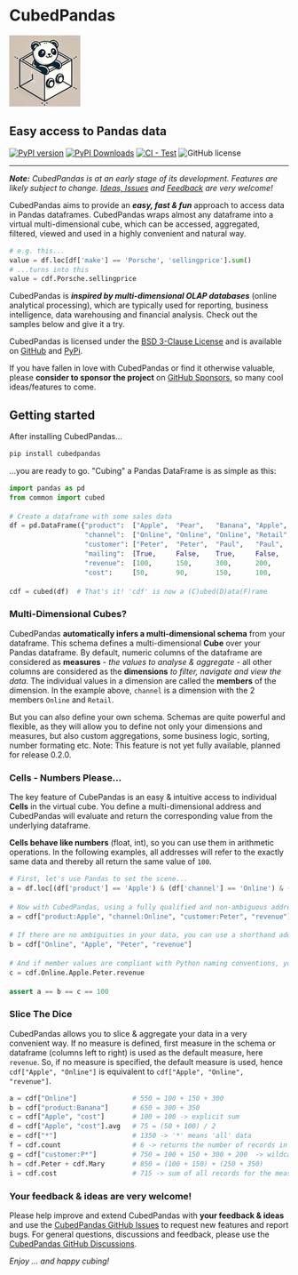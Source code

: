 # CubedPandas 
<picture align="center"><img alt="Pandas Logo" src="https://raw.githubusercontent.com/Zeutschler/cubedpandas/master/pages/assets/cpd_logo.jpg"></picture>

## Easy access to Pandas data

[![PyPI version](https://badge.fury.io/py/cubedpandas.svg)](https://badge.fury.io/py/cubedpandas)
[![PyPI Downloads](https://img.shields.io/pypi/dm/cubedpandas.svg?label=PyPI%20downloads)](https://pypi.org/project/cubedpandas)
[![CI - Test](https://github.com/pandas-dev/pandas/actions/workflows/unit-tests.yml/badge.svg)](https://github.com/Zeutschler/cubedpandas/actions/workflows/unit-tests.yml)
![GitHub license](https://img.shields.io/github/license/Zeutschler/cubedpandas)   

-----------------

***Note:*** *CubedPandas is at an early stage of its development. Features are likely subject to change. 
[Ideas, Issues](https://github.com/Zeutschler/cubedpandas/issues) and 
[Feedback](https://github.com/Zeutschler/cubedpandas/discussions) are very welcome!*

CubedPandas aims to provide an ***easy, fast & fun*** approach to access data in Pandas dataframes. 
CubedPandas wraps almost any dataframe into a virtual multi-dimensional cube, which can be accessed, 
aggregated, filtered, viewed and used in a highly convenient and natural way. 

```python
# e.g. this...
value = df.loc[df['make'] == 'Porsche', 'sellingprice'].sum()
# ...turns into this
value = cdf.Porsche.sellingprice
```

CubedPandas is ***inspired by multi-dimensional OLAP databases*** (online analytical processing), which are 
typically used for reporting, business intelligence, data warehousing and financial analysis. 
Check out the samples below and give it a try.

CubedPandas is licensed under the [BSD 3-Clause License](LICENSE) and is available on 
[GitHub](https://github.com/Zeutschler/cubedpandas) and [PyPi](https://pypi.org/project/cubedpandas/).

If you have fallen in love with CubedPandas or find it otherwise valuable, please **consider 
to sponsor the project** on [GitHub Sponsors](https://github.com/sponsors/Zeutschler), so many cool ideas/features to come. 


## Getting started

After installing CubedPandas...

```bash
pip install cubedpandas
```

...you are ready to go. "Cubing" a Pandas DataFrame is as simple as this:


```python
import pandas as pd
from common import cubed

# Create a dataframe with some sales data
df = pd.DataFrame({"product":  ["Apple",  "Pear",   "Banana", "Apple",  "Pear",   "Banana"],
                   "channel":  ["Online", "Online", "Online", "Retail", "Retail", "Retail"],
                   "customer": ["Peter",  "Peter",  "Paul",   "Paul",   "Mary",   "Mary"  ],
                   "mailing":  [True,     False,    True,     False,    True,     False   ],
                   "revenue":  [100,      150,      300,      200,      250,      350     ],
                   "cost":     [50,       90,       150,      100,      150,      175     ]})

cdf = cubed(df)  # That's it! 'cdf' is now a (C)ubed(D)ata(F)rame
```

### Multi-Dimensional Cubes?
CubedPandas **automatically infers a multi-dimensional schema** from your dataframe. This schema defines 
a multi-dimensional **Cube** over your Pandas dataframe. By default, numeric columns of the dataframe 
are considered as **measures** - *the values to analyse & aggregate* - all other columns are 
considered as the **dimensions** *to filter, navigate and view the data*. The individual values in a 
dimension are called the **members** of the dimension. In the example above, `channel` is a dimension
with the 2 members `Online` and `Retail`.

But you can also define your own schema. Schemas are quite powerful and flexible, as they will allow 
you to define not only your dimensions and measures, but also custom aggregations, some business logic, 
sorting, number formating etc. Note: This feature is not yet fully available, planned for release 0.2.0.

### Cells - Numbers Please...
The key feature of CubePandas is an easy & intuitive access to individual **Cells** in 
the virtual cube. You define a multi-dimensional address and CubedPandas will evaluate and return the 
corresponding value from the underlying dataframe.

**Cells behave like numbers** (float, int), so you can use them in arithmetic operations. In the 
following examples, all addresses will refer to the exactly same data and thereby all return the same 
value of `100`. 

```python
# First, let's use Pandas to set the scene...
a = df.loc[(df['product'] == 'Apple') & (df['channel'] == 'Online') & (df['customer'] == 'Peter'), 'revenue'].sum()

# Now with CubedPandas, using a fully qualified and non-ambiguous address, order doesn't matter
a = cdf["product:Apple", "channel:Online", "customer:Peter", "revenue"]

# If there are no ambiguities in your data, you can use a shorthand address
b = cdf["Online", "Apple", "Peter", "revenue"]

# And if member values are compliant with Python naming conventions, you can use
c = cdf.Online.Apple.Peter.revenue

assert a == b == c == 100
```

### Slice The Dice

CubedPandas allows you to slice & aggregate your data in a very convenient way. If no measure is defined, first measure in 
the schema or dataframe (columns left to right) is used as the default measure, here `revenue`. So, if no measure is 
specified, the default measure is used, hence `cdf["Apple", "Online"]` is equivalent to 
`cdf["Apple", "Online", "revenue"]`.

```python
a = cdf["Online"]              # 550 = 100 + 150 + 300
b = cdf["product:Banana"]      # 650 = 300 + 350
c = cdf["Apple", "cost"]       # 100 = 100 -> explicit sum
d = cdf["Apple", "cost"].avg   # 75 = (50 + 100) / 2
e = cdf["*"]                   # 1350 -> '*' means 'all' data 
f = cdf.count                  # 6 -> returns the number of records in the cube
g = cdf["customer:P*"]         # 750 = 100 + 150 + 300 + 200  -> wildcard search
h = cdf.Peter + cdf.Mary       # 850 = (100 + 150) + (250 + 350)
i = cdf.cost                   # 715 -> sum of all records for the measure 'cost'
```

### Your feedback & ideas are very welcome!
Please help improve and extend CubedPandas with **your feedback & ideas** and use the 
[CubedPandas GitHub Issues](https://github.com/Zeutschler/cubedpandas/issues) to request new features and report bugs. 
For general questions, discussions and feedback, please use the 
[CubedPandas GitHub Discussions](https://github.com/Zeutschler/cubedpandas/discussions).

*Enjoy ... and happy cubing!*
